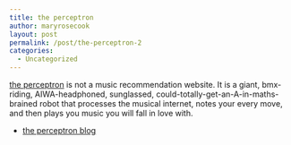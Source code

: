 ```yaml
---
title: the perceptron
author: maryrosecook
layout: post
permalink: /post/the-perceptron-2
categories:
  - Uncategorized
---
```

[the perceptron][1] is not a music recommendation website. It is a giant, bmx-riding, AIWA-headphoned, sunglassed, could-totally-get-an-A-in-maths-brained robot that processes the musical internet, notes your every move, and then plays you music you will fall in love with.

- [the perceptron blog][2]

 [1]: http://theperceptron.com
 [2]: http://theperceptron.com/blog/show/20